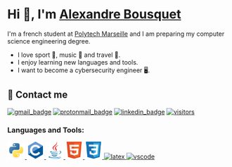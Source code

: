 <!--**aleb33/aleb33** is a ✨ _special_ ✨ repository because its `README.md` (this file) appears on your GitHub profile.-->



# Hi 👋, I'm [Alexandre Bousquet][github_profile]

I'm a french student at [Polytech Marseille](https://polytech.univ-amu.fr/en/faculty) and I am preparing my computer science engineering degree.

 - I love sport 🥊, music 🎼 and travel 🛫.
 - I enjoy learning new languages and tools.
 - I want to become a cybersecurity engineer 🖥.

## 📧 Contact me

[![gmail_badge]](mailto:mouchebousquet@gmail.com) [![protonmail_badge]](mailto:alebousquet@protonmail.com) [![linkedin_badge]][linkedin] [![visitors](https://komarev.com/ghpvc/?username=aleb33&style=flat-square)](https://github.com/aleb33)


<h3 align="left">Languages and Tools:</h3>
<p align="left"> <a href="https://www.python.org" target="_blank"> <img src="https://raw.githubusercontent.com/devicons/devicon/master/icons/python/python-original.svg" alt="python" width="40" height="40"/> </a> <a href="https://www.cprogramming.com/" target="_blank"> <img src="https://raw.githubusercontent.com/devicons/devicon/master/icons/c/c-original.svg" alt="c" width="40" height="40"/> </a> <a href="https://www.java.com" target="_blank"> <img src="https://raw.githubusercontent.com/devicons/devicon/master/icons/java/java-original.svg" alt="java" width="40" height="40"/> <a href="https://html.spec.whatwg.org" target="_blank"> <img src="https://raw.githubusercontent.com/devicons/devicon/master/icons/html5/html5-original.svg" alt="html5" width="40" height="40"/> </a> <a href="https://www.w3.org/Style/CSS/" target="_blank"> <img src="https://raw.githubusercontent.com/devicons/devicon/master/icons/css3/css3-original.svg" alt="css3" width="40" height="40"/> </a> <a href="https://www.latex-project.org" target="_blank"> <img src="https://raw.githubusercontent.com/simple-icons/simple-icons/develop/icons/latex.svg" alt="latex" width="40" height="40"/> </a> <a href="https://code.visualstudio.com/" target="_blank"> <img src="https://cdn.jsdelivr.net/gh/devicons/devicon/icons/vscode/vscode-original-wordmark.svg" alt="vscode" width="40" height="40"/> </a>  </p>

<!-- badges -->
[gmail_badge]: https://img.shields.io/badge/-mouchebousquet@gmail.com-red?style=flat-square&logo=Gmail&logoColor=white&link=mailto:mouchebousquet@gmail.com
[linkedin_badge]: https://img.shields.io/badge/-Linkedin-blue?style=flat-square&logo=linkedin&logoColor=white&link=https://www.linkedin.com/in/alexandre-bousquet-5620a3224
[protonmail_badge]: https://img.shields.io/badge/ProtonMail-8B89CC?style=flat&logo=protonmail&logoColor=white


<!-- profile links -->
[github_profile]: https://github.com/aleb33 "Github Profile"
[linkedin]: https://www.linkedin.com/in/alexandre-bousquet-5620a3224/ "Linkedin Profile"
